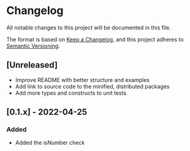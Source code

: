 # Changelog

All notable changes to this project will be documented in this file.

The format is based on [Keep a Changelog](https://keepachangelog.com/en/1.0.0/), and this project adheres to [Semantic Versioning](https://semver.org/spec/v2.0.0.html).

## [Unreleased]

- Improve README with better structure and examples
- Add link to source code to the minified, distributed packages
- Add more types and constructs to unit tests

## [0.1.x] - 2022-04-25

### Added

- Added the isNumber check
